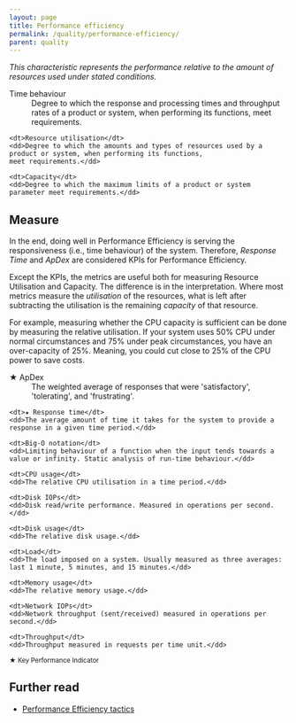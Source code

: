 ```yaml
---
layout: page
title: Performance efficiency
permalink: /quality/performance-efficiency/
parent: quality
---
```


_This characteristic represents the performance relative to the amount of resources used under stated conditions._

<dl>
    <dt>Time behaviour</dt>
    <dd>Degree to which the response and processing times and throughput rates of a product or system, when performing 
    its functions, meet requirements.</dd>
    
    <dt>Resource utilisation</dt>
    <dd>Degree to which the amounts and types of resources used by a product or system, when performing its functions,
    meet requirements.</dd>
    
    <dt>Capacity</dt>
    <dd>Degree to which the maximum limits of a product or system parameter meet requirements.</dd>
</dl>

## Measure

In the end, doing well in Performance Efficiency is serving the responsiveness (i.e., time behaviour) of the system.
Therefore, _Response Time_ and _ApDex_ are considered KPIs for Performance Efficiency.

Except the KPIs, the metrics are useful both for measuring Resource Utilisation and Capacity.
The difference is in the interpretation. Where most metrics measure the _utilisation_ of the resources, what is left
after subtracting the utilisation is the remaining _capacity_ of that resource.

For example, measuring whether the CPU capacity is sufficient can be done by measuring the relative utilisation. If
your system uses 50% CPU under normal circumstances and 75% under peak circumstances, you have an over-capacity of 25%.
Meaning, you could cut close to 25% of the CPU power to save costs.

<dl>
    <dt>★ ApDex</dt>
    <dd>The weighted average of responses that were 'satisfactory', 'tolerating', and 'frustrating'.</dd>

    <dt>★ Response time</dt>
    <dd>The average amount of time it takes for the system to provide a response in a given time period.</dd>
    
    <dt>Big-O notation</dt>
    <dd>Limiting behaviour of a function when the input tends towards a value or infinity. Static analysis of run-time behaviour.</dd>
    
    <dt>CPU usage</dt>
    <dd>The relative CPU utilisation in a time period.</dd>
    
    <dt>Disk IOPs</dt>
    <dd>Disk read/write performance. Measured in operations per second.</dd>
    
    <dt>Disk usage</dt>
    <dd>The relative disk usage.</dd>
    
    <dt>Load</dt>
    <dd>The load imposed on a system. Usually measured as three averages: last 1 minute, 5 minutes, and 15 minutes.</dd>
    
    <dt>Memory usage</dt>
    <dd>The relative memory usage.</dd>
    
    <dt>Network IOPs</dt>
    <dd>Network throughput (sent/received) measured in operations per second.</dd>
    
    <dt>Throughput</dt>
    <dd>Throughput measured in requests per time unit.</dd>
</dl>

<small>★ Key Performance Indicator</small>

## Further read

<ul>
    <li>
        <a href="{{ '/tactics/performance-efficiency/' | relative_url }}">Performance Efficiency tactics</a>
    </li>
</ul>
